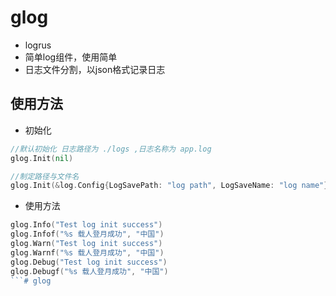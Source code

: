 # glog
- logrus
- 简单log组件，使用简单
- 日志文件分割，以json格式记录日志


## 使用方法

- 初始化

```go
//默认初始化 日志路径为 ./logs ,日志名称为 app.log
glog.Init(nil)
```

```go
//制定路径与文件名
glog.Init(&log.Config{LogSavePath: "log path", LogSaveName: "log name"})
```

- 使用方法
```go
glog.Info("Test log init success")
glog.Infof("%s 载人登月成功", "中国")
glog.Warn("Test log init success")
glog.Warnf("%s 载人登月成功", "中国")
glog.Debug("Test log init success")
glog.Debugf("%s 载人登月成功", "中国")
```# glog
